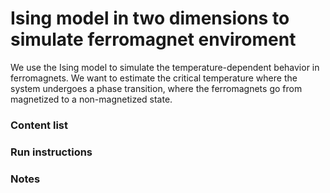 # Ising model in two dimensions to simulate ferromagnet enviroment
We use the Ising model to simulate the temperature-dependent behavior in ferromagnets. We want to estimate the critical temperature where the system undergoes a phase transition, where the ferromagnets go from magnetized to a non-magnetized state.

### Content list

### Run instructions

### Notes

